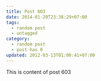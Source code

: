 ```yaml
---
title: Post 603
date: 2014-01-20T23:38:29+07:00
tags:
  - random post
  - untagged
category:
  - random post
  - post has 0
updated: 2012-03-13T01:00:41+07:00
---
```

This is content of post 603